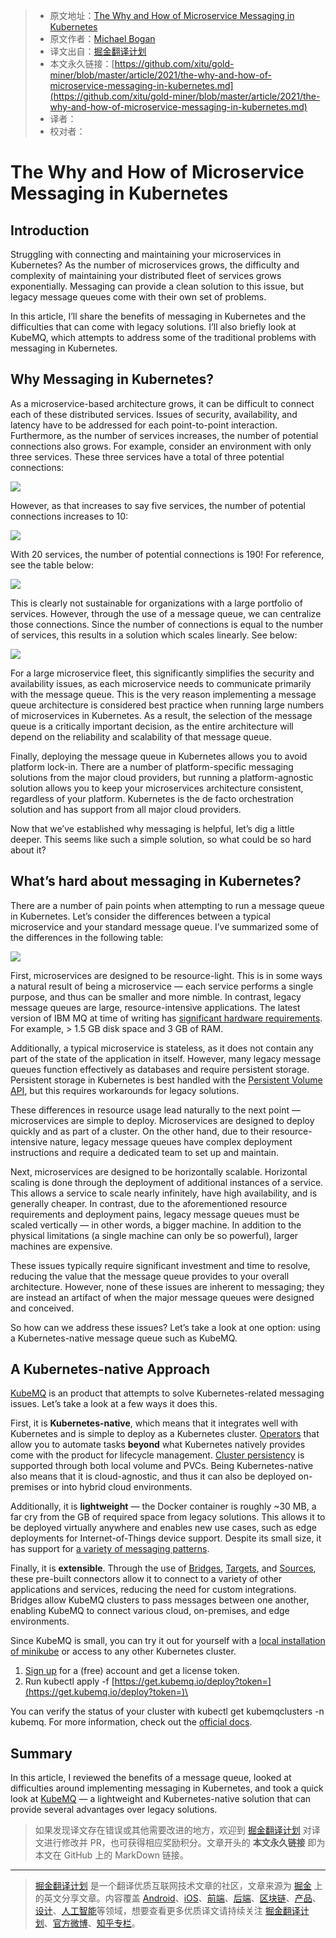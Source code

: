 > * 原文地址：[The Why and How of Microservice Messaging in Kubernetes](https://levelup.gitconnected.com/the-why-and-how-of-microservice-messaging-in-kubernetes-1d54a4717bf1)
> * 原文作者：[Michael Bogan](https://medium.com/@michael.bogan)
> * 译文出自：[掘金翻译计划](https://github.com/xitu/gold-miner)
> * 本文永久链接：[https://github.com/xitu/gold-miner/blob/master/article/2021/the-why-and-how-of-microservice-messaging-in-kubernetes.md](https://github.com/xitu/gold-miner/blob/master/article/2021/the-why-and-how-of-microservice-messaging-in-kubernetes.md)
> * 译者：
> * 校对者：

# The Why and How of Microservice Messaging in Kubernetes

## Introduction

Struggling with connecting and maintaining your microservices in Kubernetes? As the number of microservices grows, the difficulty and complexity of maintaining your distributed fleet of services grows exponentially. Messaging can provide a clean solution to this issue, but legacy message queues come with their own set of problems.

In this article, I’ll share the benefits of messaging in Kubernetes and the difficulties that can come with legacy solutions. I’ll also briefly look at KubeMQ, which attempts to address some of the traditional problems with messaging in Kubernetes.

## Why Messaging in Kubernetes?

As a microservice-based architecture grows, it can be difficult to connect each of these distributed services. Issues of security, availability, and latency have to be addressed for each point-to-point interaction. Furthermore, as the number of services increases, the number of potential connections also grows. For example, consider an environment with only three services. These three services have a total of three potential connections:

![](https://cdn-images-1.medium.com/max/2000/0*MnLbG8FpmHAHgqIh)

However, as that increases to say five services, the number of potential connections increases to 10:

![](https://cdn-images-1.medium.com/max/2000/0*toIa18YoswmvefdJ)

With 20 services, the number of potential connections is 190! For reference, see the table below:

![](https://cdn-images-1.medium.com/max/2750/1*YICTJvUjgWg2V1-8FHWrjA.png)

This is clearly not sustainable for organizations with a large portfolio of services. However, through the use of a message queue, we can centralize those connections. Since the number of connections is equal to the number of services, this results in a solution which scales linearly. See below:

![](https://cdn-images-1.medium.com/max/2328/0*0RiyaZI4dgiwTRAB)

For a large microservice fleet, this significantly simplifies the security and availability issues, as each microservice needs to communicate primarily with the message queue. This is the very reason implementing a message queue architecture is considered best practice when running large numbers of microservices in Kubernetes. As a result, the selection of the message queue is a critically important decision, as the entire architecture will depend on the reliability and scalability of that message queue.

Finally, deploying the message queue in Kubernetes allows you to avoid platform lock-in. There are a number of platform-specific messaging solutions from the major cloud providers, but running a platform-agnostic solution allows you to keep your microservices architecture consistent, regardless of your platform. Kubernetes is the de facto orchestration solution and has support from all major cloud providers.

Now that we’ve established why messaging is helpful, let’s dig a little deeper. This seems like such a simple solution, so what could be so hard about it?

## What’s hard about messaging in Kubernetes?

There are a number of pain points when attempting to run a message queue in Kubernetes. Let’s consider the differences between a typical microservice and your standard message queue. I’ve summarized some of the differences in the following table:

![](https://cdn-images-1.medium.com/max/2000/1*x8OmpOvNMcnLAexbDeQVxA.png)

First, microservices are designed to be resource-light. This is in some ways a natural result of being a microservice — each service performs a single purpose, and thus can be smaller and more nimble. In contrast, legacy message queues are large, resource-intensive applications. The latest version of IBM MQ at time of writing has [significant hardware requirements](https://www.ibm.com/software/reports/compatibility/clarity-reports/report/html/softwareReqsForProduct?deliverableId=E3F333600B7F11EABCF401BE73544226&osPlatforms=Linux&duComponentIds=D005%7CS011%7CS006%7CS010%7CS008%7CS007%7CS009%7CA004%7CA003%7CA001%7CA002&mandatoryCapIds=16&optionalCapIds=30%7C341%7C47%7C12%7C9%7C1%7C25%7C20%7C28%7C184%7C185%7C70%7C16%7C15%7C26#!). For example, > 1.5 GB disk space and 3 GB of RAM.

Additionally, a typical microservice is stateless, as it does not contain any part of the state of the application in itself. However, many legacy message queues function effectively as databases and require persistent storage. Persistent storage in Kubernetes is best handled with the [Persistent Volume API](https://kubernetes.io/docs/concepts/storage/persistent-volumes/), but this requires workarounds for legacy solutions.

These differences in resource usage lead naturally to the next point — microservices are simple to deploy. Microservices are designed to deploy quickly and as part of a cluster. On the other hand, due to their resource-intensive nature, legacy message queues have complex deployment instructions and require a dedicated team to set up and maintain.

Next, microservices are designed to be horizontally scalable. Horizontal scaling is done through the deployment of additional instances of a service. This allows a service to scale nearly infinitely, have high availability, and is generally cheaper. In contrast, due to the aforementioned resource requirements and deployment pains, legacy message queues must be scaled vertically — in other words, a bigger machine. In addition to the physical limitations (a single machine can only be so powerful), larger machines are expensive.

These issues typically require significant investment and time to resolve, reducing the value that the message queue provides to your overall architecture. However, none of these issues are inherent to messaging; they are instead an artifact of when the major message queues were designed and conceived.

So how can we address these issues? Let’s take a look at one option: using a Kubernetes-native message queue such as KubeMQ.

## A Kubernetes-native Approach

[KubeMQ](https://kubemq.io/) is an product that attempts to solve Kubernetes-related messaging issues. Let’s take a look at a few ways it does this.

First, it is **Kubernetes-native**, which means that it integrates well with Kubernetes and is simple to deploy as a Kubernetes cluster. [Operators](https://operatorhub.io/operator/kubemq-operator) that allow you to automate tasks **beyond** what Kubernetes natively provides come with the product for lifecycle management. [Cluster persistency](https://docs.kubemq.io/learn/cluster-scale#cluster-persistency) is supported through both local volume and PVCs. Being Kubernetes-native also means that it is cloud-agnostic, and thus it can also be deployed on-premises or into hybrid cloud environments.

Additionally, it is **lightweight** — the Docker container is roughly ~30 MB, a far cry from the GB of required space from legacy solutions. This allows it to be deployed virtually anywhere and enables new use cases, such as edge deployments for Internet-of-Things device support. Despite its small size, it has support for [a variety of messaging patterns](https://kubemq.io/product-messaging-patterns/).

Finally, it is **extensible**. Through the use of [Bridges](https://kubemq.io/kubemq-bridges/), [Targets](https://kubemq.io/kubemq-targets/), and [Sources](https://kubemq.io/kubemq-sources/), these pre-built connectors allow it to connect to a variety of other applications and services, reducing the need for custom integrations. Bridges allow KubeMQ clusters to pass messages between one another, enabling KubeMQ to connect various cloud, on-premises, and edge environments.

Since KubeMQ is small, you can try it out for yourself with a [local installation of minikube](https://minikube.sigs.k8s.io/docs/start/) or access to any other Kubernetes cluster.

1. [Sign up](https://account.kubemq.io/login/register) for a (free) account and get a license token.
2. Run kubectl apply -f [https://get.kubemq.io/deploy?token=](https://get.kubemq.io/deploy?token=)\<your-license-token>

You can verify the status of your cluster with kubectl get kubemqclusters -n kubemq. For more information, check out the [official docs](https://docs.kubemq.io/getting-started/quick-start).

## Summary

In this article, I reviewed the benefits of a message queue, looked at difficulties around implementing messaging in Kubernetes, and took a quick look at [KubeMQ](https://kubemq.io/) — a lightweight and Kubernetes-native solution that can provide several advantages over legacy solutions.

> 如果发现译文存在错误或其他需要改进的地方，欢迎到 [掘金翻译计划](https://github.com/xitu/gold-miner) 对译文进行修改并 PR，也可获得相应奖励积分。文章开头的 **本文永久链接** 即为本文在 GitHub 上的 MarkDown 链接。

---

> [掘金翻译计划](https://github.com/xitu/gold-miner) 是一个翻译优质互联网技术文章的社区，文章来源为 [掘金](https://juejin.im) 上的英文分享文章。内容覆盖 [Android](https://github.com/xitu/gold-miner#android)、[iOS](https://github.com/xitu/gold-miner#ios)、[前端](https://github.com/xitu/gold-miner#前端)、[后端](https://github.com/xitu/gold-miner#后端)、[区块链](https://github.com/xitu/gold-miner#区块链)、[产品](https://github.com/xitu/gold-miner#产品)、[设计](https://github.com/xitu/gold-miner#设计)、[人工智能](https://github.com/xitu/gold-miner#人工智能)等领域，想要查看更多优质译文请持续关注 [掘金翻译计划](https://github.com/xitu/gold-miner)、[官方微博](http://weibo.com/juejinfanyi)、[知乎专栏](https://zhuanlan.zhihu.com/juejinfanyi)。
